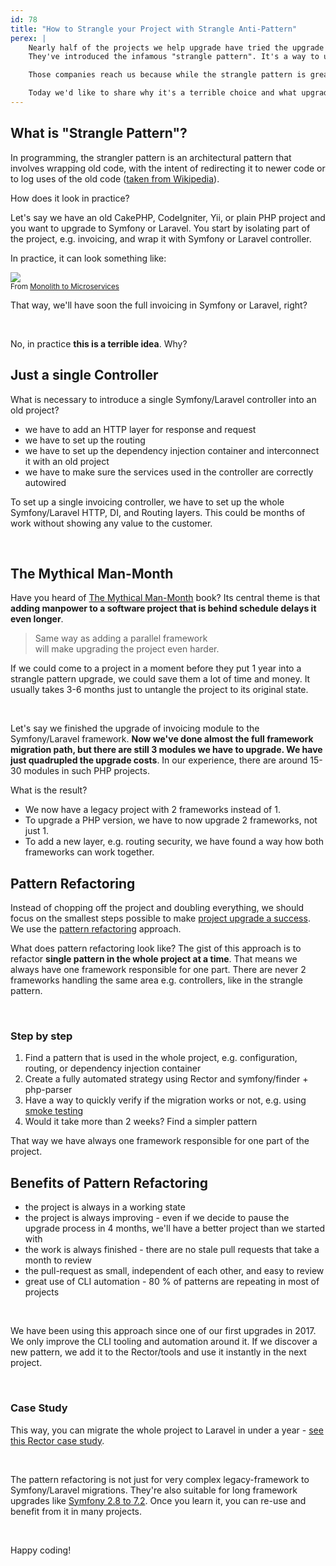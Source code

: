 ```yaml
---
id: 78
title: "How to Strangle your Project with Strangle Anti-Pattern"
perex: |
    Nearly half of the projects we help upgrade have tried the upgrade before on their own.
    They've introduced the infamous "strangle pattern". It's a way to upgrade a project separating one part of the codebase from the rest at a time.

    Those companies reach us because while the strangle pattern is great in theory, it rather strangles the project in practice. They're unable to move, they use now 2 frameworks instead of one and the team has to work with complexity squared.

    Today we'd like to share why it's a terrible choice and what upgrade strategy to take instead.
---
```



## What is "Strangle Pattern"?

In programming, the strangler pattern is an architectural pattern that involves wrapping old code, with the intent of redirecting it to newer code or to log uses of the old code ([taken from Wikipedia](https://en.wikipedia.org/wiki/Strangler_fig_pattern)).

How does it look in practice?

Let's say we have an old CakePHP, CodeIgniter, Yii, or plain PHP project and you want to upgrade to Symfony or Laravel. You start by isolating part of the project, e.g. invoicing, and wrap it with Symfony or Laravel controller.

In practice, it can look something like:

<div class="text-center mb-5">
    <img src="https://accesto.com/blog/static/d20bbd2696d22557b2048fb00c8fc598/3c492/code-refactoring.png" style="max-width: 30em" class="img-thumbnail">
    <br>
    <small class="text-secondary">
        From <a href="https://accesto.com/blog/monolith-to-microservices/">Monolith to Microservices</a>
    </small>
</div>

That way, we'll have soon the full invoicing in Symfony or Laravel, right?

<br>

No, in practice **this is a terrible idea**. Why?

## Just a single Controller

What is necessary to introduce a single Symfony/Laravel controller into an old project?

* we have to add an HTTP layer for response and request
* we have to set up the routing
* we have to set up the dependency injection container and interconnect it with an old project
* we have to make sure the services used in the controller are correctly autowired

To set up a single invoicing controller, we have to set up the whole Symfony/Laravel HTTP, DI, and Routing layers. This could be months of work without showing any value to the customer.

<br>

## The Mythical Man-Month

Have you heard of [The Mythical Man-Month](https://en.wikipedia.org/wiki/The_Mythical_Man-Month) book? Its central theme is that **adding manpower to a software project that is behind schedule delays it even longer**.

<blockquote class="blockquote text-center mt-5 mb-5">
Same way as adding a parallel framework<br>
will make upgrading the project even harder.
</blockquote>

If we could come to a project in a moment before they put 1 year into a strangle pattern upgrade, we could save them a lot of time and money. It usually takes 3-6 months just to untangle the project to its original state.

<br>

Let's say we finished the upgrade of invoicing module to the Symfony/Laravel framework. **Now we've done almost the full framework migration path, but there are still 3 modules we have to upgrade. We have just quadrupled the upgrade costs**. In our experience, there are around 15-30 modules in such PHP projects.

What is the result?

* We now have a legacy project with 2 frameworks instead of 1.
* To upgrade a PHP version, we have to now upgrade 2 frameworks, not just 1.
* To add a new layer, e.g. routing security, we have found a way how both frameworks can work together.

## Pattern Refactoring

Instead of chopping off the project and doubling everything, we should focus on the smallest steps possible to make [project upgrade a success](/blog/7-traits-of-successful-upgrade-companies). We use the [pattern refactoring](https://tomasvotruba.com/blog/2019/04/15/pattern-refactoring) approach.

What does pattern refactoring look like? The gist of this approach is to refactor **single pattern in the whole project at a time**.
That means we always have one framework responsible for one part. There are never 2 frameworks handling the same area e.g. controllers, like in the strangle pattern.

<br>

### Step by step

1. Find a pattern that is used in the whole project, e.g. configuration, routing, or dependency injection container
2. Create a fully automated strategy using Rector and symfony/finder + php-parser
3. Have a way to quickly verify if the migration works or not, e.g. using [smoke testing](https://tomasvotruba.com/blog/cost-effective-container-smoke-tests-every-symfony-project-must-have)
4. Would it take more than 2 weeks? Find a simpler pattern

That way we have always one framework responsible for one part of the project.

## Benefits of Pattern Refactoring

* the project is always in a working state
* the project is always improving - even if we decide to pause the upgrade process in 4 months, we'll have a better project than we started with
* the work is always finished - there are no stale pull requests that take a month to review
* the pull-request as small, independent of each other, and easy to review
* great use of CLI automation - 80 % of patterns are repeating in most of projects

<br>

We have been using this approach since one of our first upgrades in 2017. We only improve the CLI tooling and automation around it. If we discover a new pattern, we add it to the Rector/tools and use it instantly in the next project.

<br>

### Case Study

This way, you can migrate the whole project to Laravel in under a year - [see this Rector case study](/blog/success-story-of-automated-framework-migration-from-fuelphp-to-laravel-of-400k-lines-application).


<br>

The pattern refactoring is not just for very complex legacy-framework to Symfony/Laravel migrations. They're also suitable for long framework upgrades like [Symfony 2.8 to 7.2](https://tomasvotruba.com/blog/off-the-beaten-path-to-upgrade-symfony-28-to-72). Once you learn it, you can re-use and benefit from it in many projects.

<br>

Happy coding!
